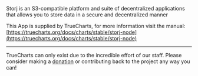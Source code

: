 Storj is an S3-compatible platform and suite of decentralized applications that allows you to store data in a secure and decentralized manner

This App is supplied by TrueCharts, for more information visit the manual: [https://truecharts.org/docs/charts/stable/storj-node](https://truecharts.org/docs/charts/stable/storj-node)

---

TrueCharts can only exist due to the incredible effort of our staff.
Please consider making a [donation](https://truecharts.org/docs/about/sponsor) or contributing back to the project any way you can!
